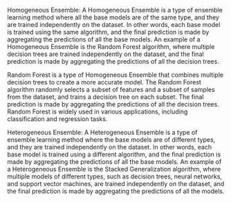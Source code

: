 Homogeneous Ensemble:
A Homogeneous Ensemble is a type of ensemble learning method where all the base models are of the same type, and they are trained independently on the dataset. In other words, each base model is trained using the same algorithm, and the final prediction is made by aggregating the predictions of all the base models. An example of a Homogeneous Ensemble is the Random Forest algorithm, where multiple decision trees are trained independently on the dataset, and the final prediction is made by aggregating the predictions of all the decision trees.

Random Forest is a type of Homogeneous Ensemble that combines multiple decision trees to create a more accurate model. The Random Forest algorithm randomly selects a subset of features and a subset of samples from the dataset, and trains a decision tree on each subset. The final prediction is made by aggregating the predictions of all the decision trees. Random Forest is widely used in various applications, including classification and regression tasks.

Heterogeneous Ensemble:
A Heterogeneous Ensemble is a type of ensemble learning method where the base models are of different types, and they are trained independently on the dataset. In other words, each base model is trained using a different algorithm, and the final prediction is made by aggregating the predictions of all the base models. An example of a Heterogeneous Ensemble is the Stacked Generalization algorithm, where multiple models of different types, such as decision trees, neural networks, and support vector machines, are trained independently on the dataset, and the final prediction is made by aggregating the predictions of all the models.